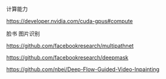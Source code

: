 计算能力

[https:\/\/developer.nvidia.com\/cuda-gpus\#compute](https://developer.nvidia.com/cuda-gpus#compute)

脸书 图片识别

[https:\/\/github.com\/facebookresearch\/multipathnet](https://github.com/facebookresearch/multipathnet)

[https:\/\/github.com\/facebookresearch\/deepmask](https://github.com/facebookresearch/deepmask)

[https:\/\/github.com\/nbei\/Deep-Flow-Guided-Video-Inpainting](https://github.com/nbei/Deep-Flow-Guided-Video-Inpainting) 

